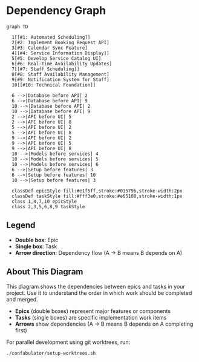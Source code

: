 # Dependency Graph

```mermaid
graph TD

  1[[#1: Automated Scheduling]]
  2[#2: Implement Booking Request API]
  3[#3: Calendar Sync Feature]
  4[[#4: Service Information Display]]
  5[#5: Develop Service Catalog UI]
  6[#6: Real-Time Availability Updates]
  7[[#7: Staff Scheduling]]
  8[#8: Staff Availability Management]
  9[#9: Notification System for Staff]
  10[[#10: Technical Foundation]]

  6 -->|Database before API| 2
  6 -->|Database before API| 9
  10 -->|Database before API| 2
  10 -->|Database before API| 9
  2 -->|API before UI| 5
  2 -->|API before UI| 8
  5 -->|API before UI| 2
  5 -->|API before UI| 8
  9 -->|API before UI| 2
  9 -->|API before UI| 5
  9 -->|API before UI| 8
  10 -->|Models before services| 4
  10 -->|Models before services| 5
  10 -->|Models before services| 6
  6 -->|Setup before features| 3
  6 -->|Setup before features| 10
  10 -->|Setup before features| 3

  classDef epicStyle fill:#e1f5ff,stroke:#01579b,stroke-width:2px
  classDef taskStyle fill:#fff3e0,stroke:#e65100,stroke-width:1px
  class 1,4,7,10 epicStyle
  class 2,3,5,6,8,9 taskStyle
```

## Legend
- **Double box**: Epic
- **Single box**: Task
- **Arrow direction**: Dependency flow (A → B means B depends on A)

## About This Diagram

This diagram shows the dependencies between epics and tasks in your project. Use it to understand the order in which work should be completed and merged.

- **Epics** (double boxes) represent major features or components
- **Tasks** (single boxes) are specific implementation work items
- **Arrows** show dependencies (A → B means B depends on A completing first)

For parallel development using git worktrees, run:
```bash
./confabulator/setup-worktrees.sh
```
